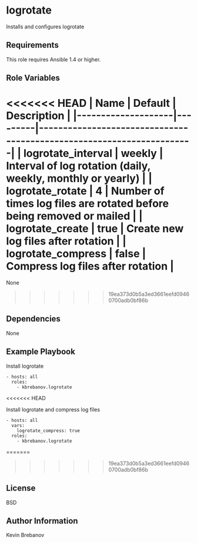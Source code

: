 logrotate
=========

Installs and configures logrotate

Requirements
------------

This role requires Ansible 1.4 or higher.

Role Variables
--------------

<<<<<<< HEAD
| Name               | Default | Description                                                          |
|--------------------|---------|----------------------------------------------------------------------|
| logrotate_interval | weekly  | Interval of log rotation (daily, weekly, monthly or yearly)          |
| logrotate_rotate   | 4       | Number of times log files are rotated before being removed or mailed |
| logrotate_create   | true    | Create new log files after rotation                                  |
| logrotate_compress | false   | Compress log files after rotation                                    |
=======
None
>>>>>>> 19ea373d0b5a3ed3661eefd09460700adb0bf86b

Dependencies
------------

None

Example Playbook
----------------

Install logrotate
```
- hosts: all
  roles:
    - kbrebanov.logrotate
```
<<<<<<< HEAD

Install logrotate and compress log files
```
- hosts: all
  vars:
    logrotate_compress: true
  roles:
    - kbrebanov.logrotate
```
=======
>>>>>>> 19ea373d0b5a3ed3661eefd09460700adb0bf86b

License
-------

BSD

Author Information
------------------

Kevin Brebanov
